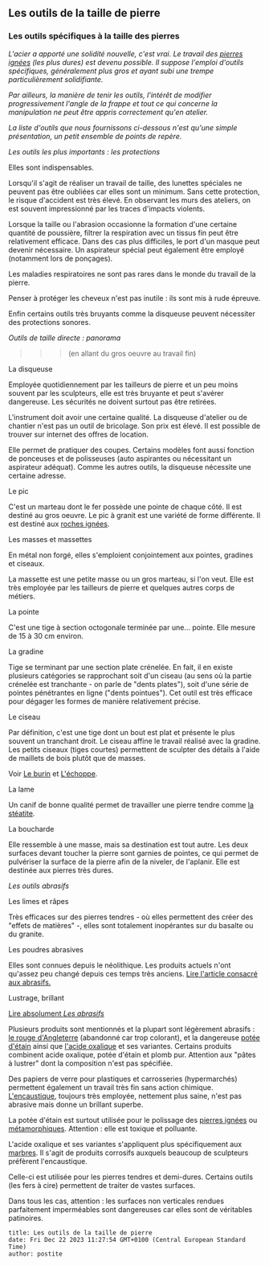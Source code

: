 ## Les outils de la taille de pierre
### Les outils spécifiques à la taille des pierres
 _L'acier a apporté une solidité nouvelle, c'est vrai. Le travail des [pierres ignées](ignees.html) (les plus dures) est devenu possible. Il suppose l'emploi d'outils spécifiques, généralement plus gros et ayant subi une trempe particulièrement solidifiante._

_Par ailleurs, la manière de tenir les outils, l'intérêt de modifier progressivement l'angle de la frappe et tout ce qui concerne la manipulation ne peut être appris correctement qu'en atelier._

_La liste d'outils que nous fournissons ci-dessous n'est qu'une simple présentation, un petit ensemble de points de repère._

_Les outils les plus importants : les protections_

Elles sont indispensables.

Lorsqu'il s'agit de réaliser un travail de taille, des lunettes spéciales ne peuvent pas être oubliées car elles sont un minimum. Sans cette protection, le risque d'accident est très élevé. En observant les murs des ateliers, on est souvent impressionné par les traces d'impacts violents.

Lorsque la taille ou l'abrasion occasionne la formation d'une certaine quantité de poussière, filtrer la respiration avec un tissus fin peut être relativement efficace. Dans des cas plus difficiles, le port d'un masque peut devenir nécessaire. Un aspirateur spécial peut également être employé (notamment lors de ponçages).

Les maladies respiratoires ne sont pas rares dans le monde du travail de la pierre.

Penser à protéger les cheveux n'est pas inutile : ils sont mis à rude épreuve.

Enfin certains outils très bruyants comme la disqueuse peuvent nécessiter des protections sonores.

_Outils de taille directe : panorama_

> > > (en allant du gros oeuvre au travail fin)

La disqueuse

Employée quotidiennement par les tailleurs de pierre et un peu moins souvent par les sculpteurs, elle est très bruyante et peut s'avérer dangereuse. Les sécurités ne doivent surtout pas être retirées.

L'instrument doit avoir une certaine qualité. La disqueuse d'atelier ou de chantier n'est pas un outil de bricolage. Son prix est élevé. Il est possible de trouver sur internet des offres de location.

Elle permet de pratiquer des coupes. Certains modèles font aussi fonction de ponceuses et de polisseuses (auto aspirantes ou nécessitant un aspirateur adéquat). Comme les autres outils, la disqueuse nécessite une certaine adresse.

Le pic

C'est un marteau dont le fer possède une pointe de chaque côté. Il est destiné au gros oeuvre. Le pic à granit est une variété de forme différente. Il est destiné aux [roches ignées](ignees.html).

Les masses et massettes

En métal non forgé, elles s'emploient conjointement aux pointes, gradines et ciseaux.

La massette est une petite masse ou un gros marteau, si l'on veut. Elle est très employée par les tailleurs de pierre et quelques autres corps de métiers.

La pointe

C'est une tige à section octogonale terminée par une... pointe. Elle mesure de 15 à 30 cm environ.

La gradine

Tige se terminant par une section plate crénelée. En fait, il en existe plusieurs catégories se rapprochant soit d'un ciseau (au sens où la partie crénelée est tranchante - on parle de "dents plates"), soit d'une série de pointes pénétrantes en ligne ("dents pointues"). Cet outil est très efficace pour dégager les formes de manière relativement précise.

Le ciseau

Par définition, c'est une tige dont un bout est plat et présente le plus souvent un tranchant droit. Le ciseau affine le travail réalisé avec la gradine. Les petits ciseaux (tiges courtes) permettent de sculpter des détails à l'aide de maillets de bois plutôt que de masses.

Voir [Le burin](burin.html) et [L'échoppe](echoppe.html).

La lame

Un canif de bonne qualité permet de travailler une pierre tendre comme [la stéatite](steatite.html).

La boucharde

Elle ressemble à une masse, mais sa destination est tout autre. Les deux surfaces devant toucher la pierre sont garnies de pointes, ce qui permet de pulvériser la surface de la pierre afin de la niveler, de l'aplanir. Elle est destinée aux pierres très dures.

_Les outils abrasifs_

Les limes et râpes

Très efficaces sur des pierres tendres - où elles permettent des créer des "effets de matières" -, elles sont totalement inopérantes sur du basalte ou du granite.

Les poudres abrasives

Elles sont connues depuis le néolithique. Les produits actuels n'ont qu'assez peu changé depuis ces temps très anciens. [Lire l'article consacré aux abrasifs.](abrasifs.html)

Lustrage, brillant

[Lire absolument _Les abrasifs_](abrasifs.html)

Plusieurs produits sont mentionnés et la plupart sont légèrement abrasifs : [le rouge d'Angleterre](terresrouges.html#rougeanglais) (abandonné car trop colorant), et la dangereuse [potée d'étain](poteedetain.html) ainsi que [l'acide oxalique](oxalique.html) et ses variantes. Certains produits combinent acide oxalique, potée d'étain et plomb pur. Attention aux "pâtes à lustrer" dont la composition n'est pas spécifiée.

Des papiers de verre pour plastiques et carrosseries (hypermarchés) permettent également un travail très fin sans action chimique. [L'encaustique](cires.html), toujours très employée, nettement plus saine, n'est pas abrasive mais donne un brillant superbe.

La potée d'étain est surtout utilisée pour le polissage des [pierres ignées](ignees.html) ou [métamorphiques](metamorphiques.html). Attention : elle est toxique et polluante.

L'acide oxalique et ses variantes s'appliquent plus spécifiquement aux [marbres](marbres.html). Il s'agit de produits corrosifs auxquels beaucoup de sculpteurs préfèrent l'encaustique.

Celle-ci est utilisée pour les pierres tendres et demi-dures. Certains outils (les fers à cire) permettent de traiter de vastes surfaces.

Dans tous les cas, attention : les surfaces non verticales rendues parfaitement imperméables sont dangereuses car elles sont de véritables patinoires.


```
title: Les outils de la taille de pierre
date: Fri Dec 22 2023 11:27:54 GMT+0100 (Central European Standard Time)
author: postite
```
